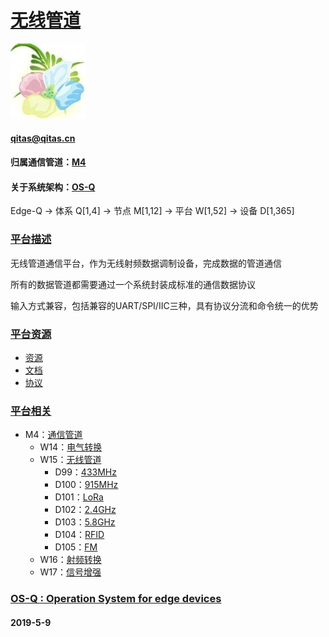 ﻿# [无线管道](https://github.com/OS-Q/D99)
[![sites](OS-Q/OS-Q.png)](http://www.OS-Q.com)
#### qitas@qitas.cn
#### 归属通信管道：[M4](https://github.com/OS-Q/M4)
#### 关于系统架构：[OS-Q](https://github.com/OS-Q/OS-Q)
Edge-Q -> 体系 Q[1,4] -> 节点 M[1,12] -> 平台 W[1,52] -> 设备 D[1,365]
### [平台描述](https://github.com/OS-Q/D99/wiki) 

无线管道通信平台，作为无线射频数据调制设备，完成数据的管道通信

所有的数据管道都需要通过一个系统封装成标准的通信数据协议

输入方式兼容，包括兼容的UART/SPI/IIC三种，具有协议分流和命令统一的优势

### [平台资源](https://github.com/OS-Q/D99) 

- [资源](src/)
- [文档](docs/)
- [协议](chan/)

### [平台相关](https://github.com/OS-Q/D99) 

* M4：[通信管道](https://github.com/OS-Q/M4)
	* W14：[电气转换](https://github.com/OS-Q/W14)
	* W15：[无线管道](https://github.com/OS-Q/W15)
		* D99：[433MHz](https://github.com/OS-Q/D99)
		* D100：[915MHz](https://github.com/OS-Q/D100)
		* D101：[LoRa](https://github.com/OS-Q/D101)
		* D102：[2.4GHz](https://github.com/OS-Q/D102)
		* D103：[5.8GHz](https://github.com/OS-Q/D103)
		* D104：[RFID](https://github.com/OS-Q/D104)
		* D105：[FM](https://github.com/OS-Q/D105)
	* W16：[射频转换](https://github.com/OS-Q/W16)
	* W17：[信号增强](https://github.com/OS-Q/W17)


### [OS-Q : Operation System for edge devices](http://www.OS-Q.com/Edge/D99)
####  2019-5-9





